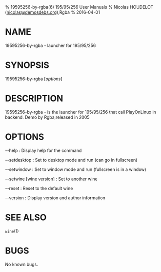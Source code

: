 % 19595256-by-rgba(6) 195/95/256 User Manuals
% Nicolas HOUDELOT (nicolas@demosdebs.org),Rgba
% 2016-04-01

# NAME
19595256-by-rgba - launcher for 195/95/256

# SYNOPSIS
19595256-by-rgba [*options*]

# DESCRIPTION
19595256-by-rgba - is the launcher for 195/95/256 that call PlayOnLinux in backend.
Demo by Rgba,released in 2005

# OPTIONS
\--help
:   Display help for the command

\--setdesktop
:   Set to desktop mode and run (can go in fullscreen)

\--setwindow
:   Set to window mode and run (fullscreen is in a window)

\--setwine [wine version]
:   Set to another wine

\--reset
:   Reset to the default wine

\--version
:   Display version and author information

# SEE ALSO
`wine`(1)

# BUGS
No known bugs.
